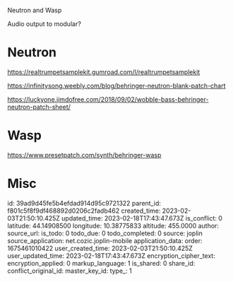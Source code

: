 Neutron and Wasp

Audio output to modular?

# Neutron
https://realtrumpetsamplekit.gumroad.com/l/realtrumpetsamplekit

https://infinitysong.weebly.com/blog/behringer-neutron-blank-patch-chart

https://luckyone.jimdofree.com/2018/09/02/wobble-bass-behringer-neutron-patch-sheet/

# Wasp

https://www.presetpatch.com/synth/behringer-wasp

# Misc






id: 39ad9d45fe5b4efdad914d95c9721322
parent_id: f801c5f8f9df468892d0206c2fadb462
created_time: 2023-02-03T21:50:10.425Z
updated_time: 2023-02-18T17:43:47.673Z
is_conflict: 0
latitude: 44.14908500
longitude: 10.38775833
altitude: 455.0000
author: 
source_url: 
is_todo: 0
todo_due: 0
todo_completed: 0
source: joplin
source_application: net.cozic.joplin-mobile
application_data: 
order: 1675461010422
user_created_time: 2023-02-03T21:50:10.425Z
user_updated_time: 2023-02-18T17:43:47.673Z
encryption_cipher_text: 
encryption_applied: 0
markup_language: 1
is_shared: 0
share_id: 
conflict_original_id: 
master_key_id: 
type_: 1